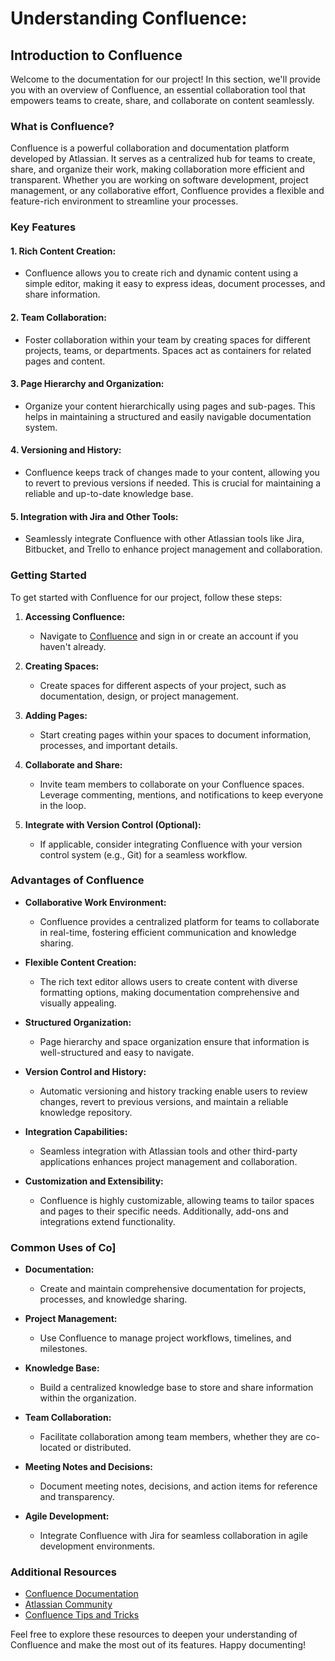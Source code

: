 # Understanding Confluence:

## Introduction to Confluence


Welcome to the documentation for our project! In this section, we'll provide you with an overview of Confluence, an essential collaboration tool that empowers teams to create, share, and collaborate on content seamlessly.

### What is Confluence?

Confluence is a powerful collaboration and documentation platform developed by Atlassian. It serves as a centralized hub for teams to create, share, and organize their work, making collaboration more efficient and transparent. Whether you are working on software development, project management, or any collaborative effort, Confluence provides a flexible and feature-rich environment to streamline your processes.

### Key Features

#### 1. **Rich Content Creation:**
- Confluence allows you to create rich and dynamic content using a simple editor, making it easy to express ideas, document processes, and share information.

#### 2. **Team Collaboration:**
- Foster collaboration within your team by creating spaces for different projects, teams, or departments. Spaces act as containers for related pages and content.

#### 3. **Page Hierarchy and Organization:**
- Organize your content hierarchically using pages and sub-pages. This helps in maintaining a structured and easily navigable documentation system.

#### 4. **Versioning and History:**
- Confluence keeps track of changes made to your content, allowing you to revert to previous versions if needed. This is crucial for maintaining a reliable and up-to-date knowledge base.

#### 5. **Integration with Jira and Other Tools:**
- Seamlessly integrate Confluence with other Atlassian tools like Jira, Bitbucket, and Trello to enhance project management and collaboration.

### Getting Started

To get started with Confluence for our project, follow these steps:

1. **Accessing Confluence:**
    - Navigate to [Confluence](https://www.atlassian.com/software/confluence) and sign in or create an account if you haven't already.

2. **Creating Spaces:**
    - Create spaces for different aspects of your project, such as documentation, design, or project management.

3. **Adding Pages:**
    - Start creating pages within your spaces to document information, processes, and important details.

4. **Collaborate and Share:**
    - Invite team members to collaborate on your Confluence spaces. Leverage commenting, mentions, and notifications to keep everyone in the loop.

5. **Integrate with Version Control (Optional):**
    - If applicable, consider integrating Confluence with your version control system (e.g., Git) for a seamless workflow.

### Advantages of Confluence

- **Collaborative Work Environment:**
    - Confluence provides a centralized platform for teams to collaborate in real-time, fostering efficient communication and knowledge sharing.

- **Flexible Content Creation:**
    - The rich text editor allows users to create content with diverse formatting options, making documentation comprehensive and visually appealing.

- **Structured Organization:**
    - Page hierarchy and space organization ensure that information is well-structured and easy to navigate.

- **Version Control and History:**
    - Automatic versioning and history tracking enable users to review changes, revert to previous versions, and maintain a reliable knowledge repository.

- **Integration Capabilities:**
    - Seamless integration with Atlassian tools and other third-party applications enhances project management and collaboration.

- **Customization and Extensibility:**
    - Confluence is highly customizable, allowing teams to tailor spaces and pages to their specific needs. Additionally, add-ons and integrations extend functionality.

### Common Uses of Co]

- **Documentation:**
    - Create and maintain comprehensive documentation for projects, processes, and knowledge sharing.

- **Project Management:**
    - Use Confluence to manage project workflows, timelines, and milestones.

- **Knowledge Base:**
    - Build a centralized knowledge base to store and share information within the organization.

- **Team Collaboration:**
    - Facilitate collaboration among team members, whether they are co-located or distributed.

- **Meeting Notes and Decisions:**
    - Document meeting notes, decisions, and action items for reference and transparency.

- **Agile Development:**
    - Integrate Confluence with Jira for seamless collaboration in agile development environments.

### Additional Resources

- [Confluence Documentation](https://confluence.atlassian.com/doc/confluence-documentation-135922.html)
- [Atlassian Community](https://community.atlassian.com/t5/Confluence/ct-p/confluence)
- [Confluence Tips and Tricks](https://confluence.atlassian.com/conf64/confluence-user-s-guide/confluence-tips-and-tricks)

Feel free to explore these resources to deepen your understanding of Confluence and make the most out of its features. Happy documenting!
